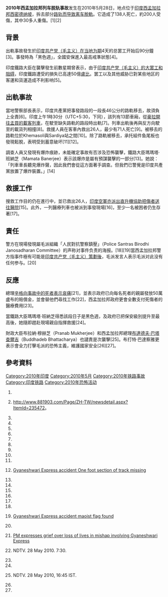 **2010年西孟加拉邦列车脱轨事故**发生在2010年5月28日，地点位于[印度](../Page/印度.md "wikilink")[西孟加拉邦](../Page/西孟加拉邦.md "wikilink")[西密德纳坡](../Page/西密德纳坡.md "wikilink")，拆去部分[路轨而导致离车](../Page/路轨.md "wikilink")[脫軌](../Page/脫軌.md "wikilink")。它造成了138人死亡，約200人受傷，其中30多人重傷。\[1\]\[2\]

## 背景

出軌事故發生於[印度共产党（毛主义）在当地为期](../Page/印度共产党（毛主义）.md "wikilink")4天的总罢工开始后90分鐘\[3\]。事發時為「黑色週」，全國安保進入最高戒準狀態\[4\]。

印度鐵路大臣在襲擊發生前數星期曾表示，由于[印度共产党（毛主义）的大罢工和阻碍](../Page/印度共产党（毛主义）.md "wikilink")，印度鐵路遭受的損失已高達50億[盧比](../Page/盧比.md "wikilink")。罢工以及其他威胁已對某些地区的客運和貨運造成不利影响\[5\]。

## 出軌事故

當地警察部長表示，印度共產黨把事發路段的一段長46公分的路軌移去，故須負上全責\[6\]。印度上午1時30分（UTC+5:30，下同），該列有13節車廂，從[豪拉開往](../Page/豪拉车站.md "wikilink")[孟買的載客列車](../Page/孟買.md "wikilink")，在駛至缺失路軌的路段時出軌\[7\]。列車出軌後再與反方向駛至的載貨列相撞\[8\]。救援人員在客車內救出26人，最少有71人死亡\[9\]。被移去的路軌位於Khemasoli與Sardiya站之間\[10\]。除了路軌被移去，承托組件鱼尾板也發現鬆脫，表明受到蓄意破坏\[11\]\[12\]。

調查人員又發現有爆炸痕跡，未能確定事故有否涉及恐怖襲擊，鐵路大臣瑪瑪塔·班納芝（Mamata
Banerjee）表示該爆炸是屬有預謀襲擊的一部分\[13\]。她說：「列車車長聽見爆炸聲，因此我們會從這方面著手調查。但我們已警覺是印度共產黨放置了爆炸裝置。」\[14\]

## 救援工作

搜救工作目的仍在進行中，並已救出26人，[印度空軍亦派出直升機協助把傷者送往醫院](../Page/印度空軍.md "wikilink")\[15\]。此外，一列醫療列車也被派到事發現場\[16\]，至少一名被困者仍生存著\[17\]。

## 責任

警方在現場發現屬毛派組織「人民對抗警察鎮壓」（Police Santras Birodhi Janosadharan
Committee）的声称对事件负责的海报。\[18\]\[19\]當西孟加拉邦警方指事件極有可能是[印度共产党（毛主义）策劃後](../Page/印度共产党（毛主义）.md "wikilink")，毛派发言人表示毛派对此没有任何参与。\[20\]

## 反應

總理[辛格向事故中的死者表示哀痛](../Page/曼莫汉·辛格.md "wikilink")\[21\]，並表示政府已向每名死者的親屬發放50萬盧布的賠償金，並會替他們尋找工作\[22\]，西孟加拉邦政府更會全數支付死傷者的醫療費用\[23\]。

當鐵路大臣瑪瑪塔·班納芝得悉該段日子是黑色週，及政府已把保安級別提升至最高後，她隨即趕赴現場親自指揮救援\[24\]。

財政大臣布拉納·穆赫芝（Pranab
Mukherjee）和西孟加拉邦總理[布達德夫·巴塔查爾吉](../Page/布達德夫·巴塔查爾吉.md "wikilink")（Buddhadeb
Bhattacharya）也譴責是次襲擊\[25\]。布打特·巴達察雅更表示會全力打擊毛派的恐怖主義，維護國家安全\[26\]\[27\]。

## 參考資料

[Category:2010年印度](https://zh.wikipedia.org/wiki/Category:2010年印度 "wikilink")
[Category:2010年5月](https://zh.wikipedia.org/wiki/Category:2010年5月 "wikilink")
[Category:2010年铁路事故](https://zh.wikipedia.org/wiki/Category:2010年铁路事故 "wikilink")
[Category:印度铁路](https://zh.wikipedia.org/wiki/Category:印度铁路 "wikilink")
[Category:2010年恐怖活动](https://zh.wikipedia.org/wiki/Category:2010年恐怖活动 "wikilink")

1.
2.  <http://www.881903.com/Page/ZH-TW/newsdetail.aspx?ItemId=235472>。

3.

4.

5.
6.
7.
8.
9.
10.
11.
12. [Gyaneshwari Express accident One foot section of track
    missing](http://livestreamingx.com/gyaneshwari-express-accident-one-foot-section-of-track-missing-05282826.html)


13.

14.
15.
16.
17.
18.
19. [Gyaneshwari Express accident maoist flag
    found](http://livestreamingx.com/gyaneshwari-express-accident-maoist-flag-found-05282829.html)

20.
21. [PM expresses grief over loss of lives in mishap involving
    Gyaneshwari
    Express](http://livestreamingx.com/pm-expresses-grief-over-loss-of-lives-in-mishap-involving-gyaneshwari-express-05282818.html)


22. NDTV. 28 May 2010. 7:30.

23.
24.

25. NDTV. 28 May 2010, 16:45 IST.

26.

27.